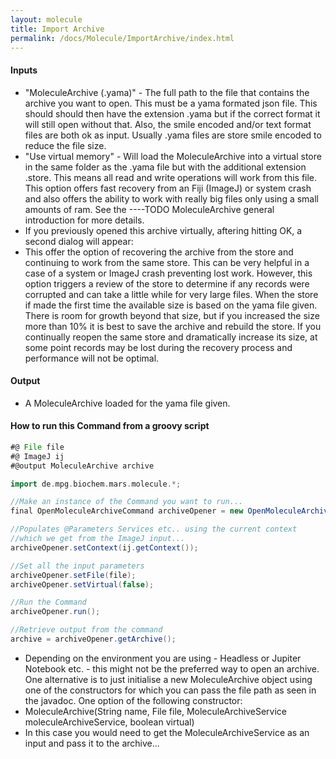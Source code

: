 ```yaml
---
layout: molecule
title: Import Archive
permalink: /docs/Molecule/ImportArchive/index.html
---
```


#### Inputs
   * "MoleculeArchive (.yama)" - The full path to the file that contains the archive you want to open. This must be a yama formated json file. This should should then have the extension .yama but if the correct format it will still open without that. Also, the smile encoded and/or text format files are both ok as input. Usually .yama files are store smile encoded to reduce the file size.
   * "Use virtual memory" - Will load the MoleculeArchive into a virtual store in the same folder as the .yama file but with the additional extension .store. This means all read and write operations will work from this file. This option offers fast recovery from an Fiji (ImageJ) or system crash and also offers the ability to work with really big files only using a small amounts of ram. See the ----TODO MoleculeArchive general introduction for more details.
   * If you previously opened this archive virtually, aftering hitting OK, a second dialog will appear:
   * This offer the option of recovering the archive from the store and continuing to work from the same store. This can be very helpful in a case of a system or ImageJ crash preventing lost work. However, this option triggers a review of the store to determine if any records were corrupted and can take a little while for very large files. When the store if made the first time the available size is based on the yama file given. There is room for growth beyond that size, but if you increased the size more than 10% it is best to save the archive and rebuild the store. If you continually reopen the same store and dramatically increase its size, at some point records may be lost during the recovery process and performance will not be optimal.
#### Output
   * A MoleculeArchive loaded for the yama file given.
#### How to run this Command from a groovy script

```groovy
#@ File file
#@ ImageJ ij
#@output MoleculeArchive archive

import de.mpg.biochem.mars.molecule.*;

//Make an instance of the Command you want to run...
final OpenMoleculeArchiveCommand archiveOpener = new OpenMoleculeArchiveCommand();

//Populates @Parameters Services etc.. using the current context
//which we get from the ImageJ input...
archiveOpener.setContext(ij.getContext());

//Set all the input parameters
archiveOpener.setFile(file);
archiveOpener.setVirtual(false);

//Run the Command
archiveOpener.run();

//Retrieve output from the command
archive = archiveOpener.getArchive();
```
   * Depending on the environment you are using - Headless or Jupiter Notebook etc. - this might not be the preferred way to open an archive. One alternative is to just initialise a new MoleculeArchive object using one of the constructors for which you can pass the file path as seen in the javadoc. One option of the following constructor:
   * MoleculeArchive(String name, File file, MoleculeArchiveService moleculeArchiveService, boolean virtual)
   * In this case you would need to get the MoleculeArchiveService as an input and pass it to the archive...
